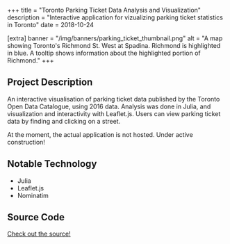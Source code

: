 +++
title = "Toronto Parking Ticket Data Analysis and Visualization"
description = "Interactive application for vizualizing parking ticket statistics in Toronto"
date = 2018-10-24

[extra]
banner = "/img/banners/parking_ticket_thumbnail.png"
alt = "A map showing Toronto's Richmond St. West at Spadina. Richmond is highlighted in blue. A tooltip shows information about the highlighted portion of Richmond."
+++

## Project Description

An interactive visualisation of parking ticket data published by the Toronto Open Data Catalogue, using 2016 data. Analysis was done in Julia, and visualization and interactivity with Leaflet.js. Users can view parking ticket data by finding and clicking on a street.

At the moment, the actual application is not hosted. Under active construction!

## Notable Technology
- Julia
- Leaflet.js
- Nominatim

## Source Code

[Check out the source!](https://github.com/mosiman/toronto_parking_tickets)
